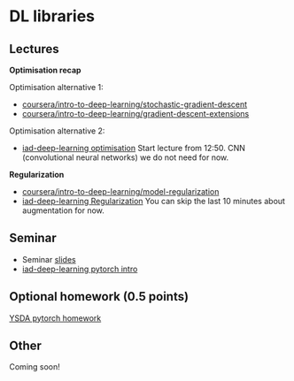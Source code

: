 # DL libraries

## Lectures

**Optimisation recap**

Optimisation alternative 1:
* [coursera/intro-to-deep-learning/stochastic-gradient-descent](https://www.coursera.org/learn/intro-to-deep-learning/lecture/QXOet/stochastic-gradient-descent)
* [coursera/intro-to-deep-learning/gradient-descent-extensions](https://www.coursera.org/learn/intro-to-deep-learning/lecture/lYGBt/gradient-descent-extensions)

Optimisation alternative 2:
* [iad-deep-learning optimisation](https://youtu.be/i8W_ZgiajOs?list=PLEwK9wdS5g0qa3PIhR6HBDJD_QnrfP8Ei&t=770) Start lecture from 12:50. CNN (convolutional neural networks) we do not need for now.

**Regularization**
* [coursera/intro-to-deep-learning/model-regularization](https://www.coursera.org/learn/intro-to-deep-learning/lecture/qW00l/model-regularization)
* [iad-deep-learning Regularization](https://www.youtube.com/watch?v=7ljQTZ8HT-A&list=PLEwK9wdS5g0qa3PIhR6HBDJD_QnrfP8Ei&index=28) You can skip the last 10 minutes about augmentation for now.

## Seminar
* Seminar [slides](https://docs.google.com/presentation/d/15DCCu0RH6f-ZK2eltJK6CnkIrzKIyA6iTry-T22_OnU/edit?usp=sharing)
* [iad-deep-learning pytorch intro](https://github.com/hse-ds/iad-deep-learning/blob/master/2021/seminars/sem01/sem01.ipynb)


## Optional homework (0.5 points)
[YSDA pytorch homework](https://github.com/yandexdataschool/Practical_DL/blob/fall21/week02_autodiff/homework.ipynb)


## Other

Coming soon!


